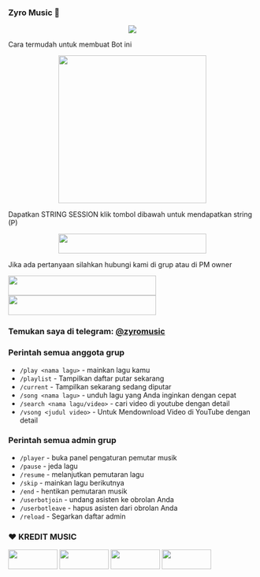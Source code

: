 ### Zyro Music 🎵
<p align="center">
  <img src="https://telegra.ph/file/ce8487c5293824c1d4afa.jpg">
</p>
Cara termudah untuk membuat Bot ini
<p align="center"><a href="https://heroku.com/deploy?template=https://github.com/Good-Boys-Exe/GohanMusic"><img src="https://img.shields.io/badge/DEPLOY KE-HEROKU-blue?style=plastic&logo=heroku&logoColor=yellow"width="300"heigh="100" /></a></p>

Dapatkan STRING SESSION klik tombol dibawah untuk mendapatkan string (P)

<p align="center"><a href="https://replit.com/@GoodBoysExe/string-session?lite=1&outputonly=1"><img src="https://img.shields.io/badge/DAPATKAN-STRING-blue?style=plastic&logo=replit&logoColor=yellow"width="300" height="40" /></a></p>

Jika ada pertanyaan silahkan hubungi kami di grup atau di PM owner
<p>
    <a href="https://t.me/akbarnfal" target="blank"><img src="https://img.shields.io/badge/OWNER-nopal-blue?style=plastic&logo=telegram"width="300" height="40"/></a>
    <a href="https://t.me/joinsinidongg" target="blank"><img src="https://img.shields.io/badge/GROUP-Cool Buddies-blue?style=plastic&logo=telegram"width="300" height="40"/></a>
</p>

### Temukan saya di telegram: [@zyromusic](t.me/zyromusicbot)

### Perintah semua anggota grup
- `/play <nama lagu>` - mainkan lagu kamu 
- `/playlist` - Tampilkan daftar putar sekarang
- `/current` - Tampilkan sekarang sedang diputar
- `/song <nama lagu>` - unduh lagu yang Anda inginkan dengan cepat
- `/search <nama lagu/video>` - cari video di youtube dengan detail
- `/vsong <judul video>` - Untuk Mendownload Video di YouTube dengan detail


### Perintah semua admin grup
- `/player` - buka panel pengaturan pemutar musik
- `/pause` - jeda lagu 
- `/resume` - melanjutkan pemutaran lagu
- `/skip` - mainkan lagu berikutnya
- `/end` - hentikan pemutaran musik
- `/userbotjoin` - undang asisten ke obrolan Anda
- `/userbotleave` - hapus asisten dari obrolan Anda
- `/reload` - Segarkan daftar admin



### ❤️ KREDIT MUSIC
<p>
    <a href="https://github.com/tofikdn/gohanmusicrobot" target="blank"><img src="https://img.shields.io/badge/TOMI-black?style=plastic&logo=github"width="100" height="40"/></a>
    <a href="https://github.com/tofikdn/TDMusicBot" target="blank"><img src="https://img.shields.io/badge/TOFIK-black?style=plastic&logo=github"width="100" height="40"/></a>
    <a href="https://github.com/levina-lab/VeezMusic" target="blank"><img src="https://img.shields.io/badge/LEVINA-black?style=plastic&logo=github"width="100" height="40"/></a>
    <a href="https://github.com/kenkansaja/Music-Ken" target="blank"><img src="https://img.shields.io/badge/KEN KAN-black?style=plastic&logo=github"width="100" height="40"/></a>
</p>
